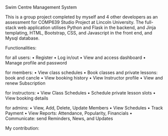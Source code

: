 Swim Centre Management System 

This is a group project completed by myself and 4 other developers as an assessment for COMP639 Studio Project at Lincoln University. The full-stack web application utilises Python and Flask in the backend, and Jinja templating, HTML, Bootstrap, CSS, and Javascript in the front end, and Mysql database. 

Functionalities:

for all users:
• Register
• Log in/out
• View and access dashboard 
• Manage profile and password 

for members:
• View class schedules
• Book classes and private lessons: book and cancle
• View booking history
• View Instructor profile
• View and renew Subscription

for instructors:
• View Class Schedules
• Schedule private lesson slots
• View booking details

for admins:
• View, Add, Delete, Update Members
• View Schedules
• Track Payment
• View Reports: Attendance, Popularity, Financials
• Communicate: send Reminders, News, and Updates

My contribution:






